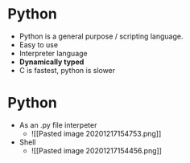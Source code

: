 # Python
- Python is a general purpose / scripting language.
- Easy to use
- Interpreter language
- **Dynamically typed**
- C is fastest, python is slower


# Python 
- As an .py file interpeter
	- ![[Pasted image 20201217154753.png]]
- Shell
	- ![[Pasted image 20201217154456.png]]
